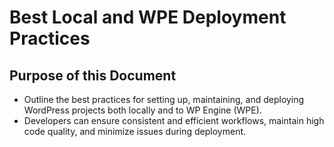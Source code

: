 # Best Local and WPE Deployment Practices

## Purpose of this Document

- Outline the best practices for setting up, maintaining, and deploying WordPress projects both locally and to WP Engine (WPE). 
- Developers can ensure consistent and efficient workflows, maintain high code quality, and minimize issues during deployment.




